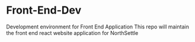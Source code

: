 # Front-End-Dev
Development environment for Front End Application
This repo will maintain the front end react website application for NorthSettle
